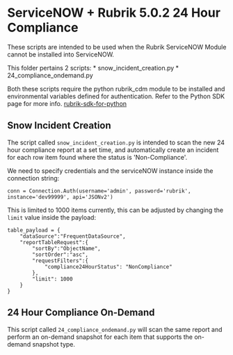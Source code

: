 # ServiceNOW + Rubrik 5.0.2 24 Hour Compliance

These scripts are intended to be used when the Rubrik ServiceNOW Module cannot be installed into ServiceNOW.

This folder pertains 2 scripts:
    * snow_incident_creation.py
    * 24_compliance_ondemand.py

Both these scripts require the python rubrik_cdm module to be installed and environmental variables defined for authentication. Refer to the Python SDK page for more info. [rubrik-sdk-for-python](https://github.com/rubrikinc/rubrik-sdk-for-python)

## Snow Incident Creation

The script called `snow_incident_creation.py` is intended to scan the new 24 hour compliance report at a set time, and automatically create an incident for each row item found where the status is 'Non-Compliance'.

We need to specify credentials and the serviceNOW instance inside the connection string:

```
conn = Connection.Auth(username='admin', password='rubrik', instance='dev99999', api='JSONv2')
```

This is limited to 1000 items currently, this can be adjusted by changing the `limit` value inside the payload:

```
table_payload = {
    "dataSource":"FrequentDataSource",
    "reportTableRequest":{
        "sortBy":"ObjectName",
        "sortOrder":"asc",
        "requestFilters":{
            "compliance24HourStatus": "NonCompliance"
        },
        "limit": 1000
    }
}
```

## 24 Hour Compliance On-Demand

This script called `24_compliance_ondemand.py` will scan the same report and perform an on-demand snapshot for each item that supports the on-demand snapshot type.